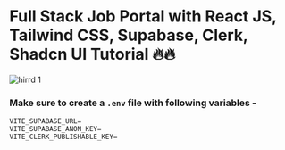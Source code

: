 # Full Stack Job Portal with React JS, Tailwind CSS, Supabase, Clerk, Shadcn UI Tutorial 🔥🔥
![hirrd 1](https://github.com/user-attachments/assets/1da23b25-1f29-4402-be74-03685d9b732d)

### Make sure to create a `.env` file with following variables -

```
VITE_SUPABASE_URL=
VITE_SUPABASE_ANON_KEY=
VITE_CLERK_PUBLISHABLE_KEY=
```
